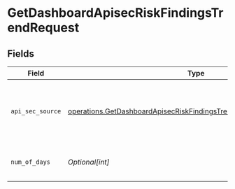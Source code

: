 # GetDashboardApisecRiskFindingsTrendRequest


## Fields

| Field                                                                                                                                                        | Type                                                                                                                                                         | Required                                                                                                                                                     | Description                                                                                                                                                  |
| ------------------------------------------------------------------------------------------------------------------------------------------------------------ | ------------------------------------------------------------------------------------------------------------------------------------------------------------ | ------------------------------------------------------------------------------------------------------------------------------------------------------------ | ------------------------------------------------------------------------------------------------------------------------------------------------------------ |
| `api_sec_source`                                                                                                                                             | [operations.GetDashboardApisecRiskFindingsTrendQueryParamAPISecSource](../../models/operations/getdashboardapisecriskfindingstrendqueryparamapisecsource.md) | :heavy_check_mark:                                                                                                                                           | source filter. an enum representing the source of the APIs service in scope                                                                                  |
| `num_of_days`                                                                                                                                                | *Optional[int]*                                                                                                                                              | :heavy_minus_sign:                                                                                                                                           | the desired number of days in graph                                                                                                                          |
